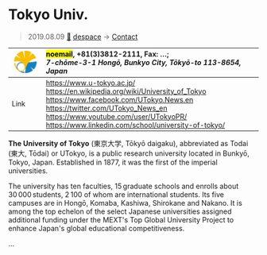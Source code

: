 # Tokyo Univ.
> 2019.08.09 [🚀](../index/index.md) [despace](index.md) → [Contact](contact.md)

|[![](f/contact/t/tokyo_univ_logo1_thumb.jpg)](f/contact/t/tokyo_univ_logo1.png)|<mark>noemail</mark>, +81(3)3812-2111, Fax: …;<br> *7-chōme-3-1 Hongō, Bunkyo City, Tōkyō-to 113-8654, Japan*|
|:--|:--|
|Link|<https://www.u-tokyo.ac.jp/><br> <https://en.wikipedia.org/wiki/University_of_Tokyo><br> <https://www.facebook.com/UTokyo.News.en><br> <https://twitter.com/UTokyo_News_en><br> <https://www.youtube.com/user/UTokyoPR/><br> <https://www.linkedin.com/school/university-of-tokyo/>|

**The University of Tokyo** (東京大学, Tōkyō daigaku), abbreviated as Todai (東大, Tōdai) or UTokyo, is a public research university located in Bunkyō, Tokyo, Japan. Established in 1877, it was the first of the imperial universities.

The university has ten faculties, 15 graduate schools and enrolls about 30 000 students, 2 100 of whom are international students. Its five campuses are in Hongō, Komaba, Kashiwa, Shirokane and Nakano. It is among the top echelon of the select Japanese universities assigned additional funding under the MEXT's Top Global University Project to enhance Japan's global educational competitiveness.


<p style="page-break-after:always"> </p>

…

